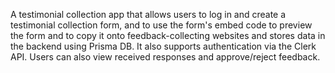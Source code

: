 A testimonial collection app that allows users to log in and create a testimonial collection form, and to use the form's embed code to preview the form and to copy it onto feedback-collecting websites and stores data in the backend using Prisma DB. It also supports authentication via the Clerk API. Users can also view received responses and approve/reject feedback. 

